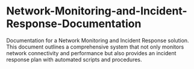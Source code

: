 # Network-Monitoring-and-Incident-Response-Documentation
Documentation for a Network Monitoring and Incident Response solution. This document outlines a comprehensive system that not only monitors network connectivity and performance but also provides an incident response plan with automated scripts and procedures.
